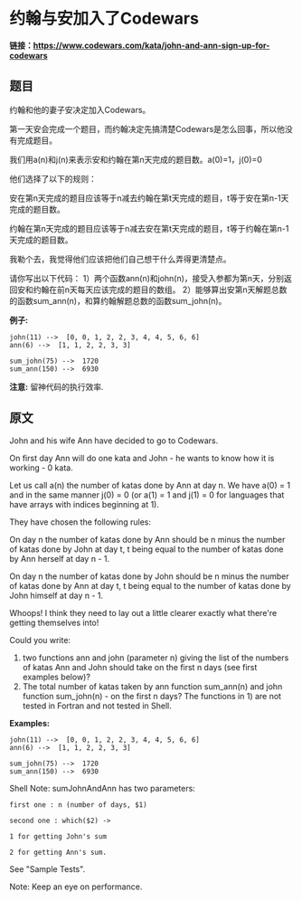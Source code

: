 # 约翰与安加入了Codewars

**链接：https://www.codewars.com/kata/john-and-ann-sign-up-for-codewars**

## 题目

约翰和他的妻子安决定加入Codewars。

第一天安会完成一个题目，而约翰决定先搞清楚Codewars是怎么回事，所以他没有完成题目。

我们用a(n)和j(n)来表示安和约翰在第n天完成的题目数。a(0)=1，j(0)=0

他们选择了以下的规则：

安在第n天完成的题目应该等于n减去约翰在第t天完成的题目，t等于安在第n-1天完成的题目数。

约翰在第n天完成的题目应该等于n减去安在第t天完成的题目，t等于约翰在第n-1天完成的题目数。

我勒个去，我觉得他们应该把他们自己想干什么弄得更清楚点。

请你写出以下代码：
1）两个函数ann(n)和john(n)，接受入参都为第n天，分别返回安和约翰在前n天每天应该完成的题目的数组。
2）能够算出安第n天解题总数的函数sum_ann(n)，和算约翰解题总数的函数sum_john(n)。

**例子:**
```
john(11) -->  [0, 0, 1, 2, 2, 3, 4, 4, 5, 6, 6]
ann(6) -->  [1, 1, 2, 2, 3, 3]

sum_john(75) -->  1720
sum_ann(150) -->  6930
```

**注意:**
留神代码的执行效率.


## 原文

John and his wife Ann have decided to go to Codewars.

On first day Ann will do one kata and John - he wants to know how it is working - 0 kata.

Let us call a(n) the number of katas done by Ann at day n. We have a(0) = 1 and in the same manner j(0) = 0 (or a(1) = 1 and j(1) = 0 for languages that have arrays with indices beginning at 1).

They have chosen the following rules:

On day n the number of katas done by Ann should be n minus the number of katas done by John at day t, t being equal to the number of katas done by Ann herself at day n - 1.

On day n the number of katas done by John should be n minus the number of katas done by Ann at day t, t being equal to the number of katas done by John himself at day n - 1.

Whoops! I think they need to lay out a little clearer exactly what there're getting themselves into!

Could you write:
1) two functions ann and john (parameter n) giving the list of the numbers of katas Ann and John should take on the first n days (see first examples below)?
2) The total number of katas taken by ann function sum_ann(n) and john function sum_john(n) - on the first n days?
The functions in 1) are not tested in Fortran and not tested in Shell.

**Examples:**
```
john(11) -->  [0, 0, 1, 2, 2, 3, 4, 4, 5, 6, 6]
ann(6) -->  [1, 1, 2, 2, 3, 3]

sum_john(75) -->  1720
sum_ann(150) -->  6930
```

Shell Note:
sumJohnAndAnn has two parameters:
```
first one : n (number of days, $1)

second one : which($2) ->

1 for getting John's sum

2 for getting Ann's sum.
```
See "Sample Tests".


Note:
Keep an eye on performance.
